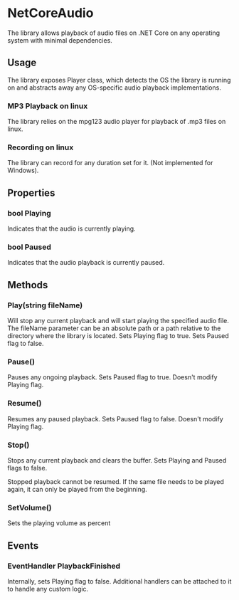 # NetCoreAudio

The library allows playback of audio files on .NET Core on any operating system with minimal dependencies.

## Usage

The library exposes Player class, which detects the OS the library is running on and abstracts away any OS-specific audio playback implementations.

### MP3 Playback on linux

The library relies on the mpg123 audio player for playback of .mp3 files on linux.

### Recording on linux

The library can record for any duration set for it. (Not implemented for Windows).

## Properties

### bool Playing

Indicates that the audio is currently playing.

### bool Paused

Indicates that the audio playback is currently paused.

## Methods

### Play(string fileName)

Will stop any current playback and will start playing the specified audio file. The fileName parameter can be an absolute path or a path relative to the directory where the library is located. Sets Playing flag to true. Sets Paused flag to false.

### Pause()

Pauses any ongoing playback. Sets Paused flag to true. Doesn't modify Playing flag.

### Resume()

Resumes any paused playback. Sets Paused flag to false. Doesn't modify Playing flag.

### Stop()

Stops any current playback and clears the buffer. Sets Playing and Paused flags to false.

Stopped playback cannot be resumed. If the same file needs to be played again, it can only be played from the beginning.

### SetVolume()

Sets the playing volume as percent

## Events

### EventHandler PlaybackFinished

Internally, sets Playing flag to false. Additional handlers can be attached to it to handle any custom logic.
